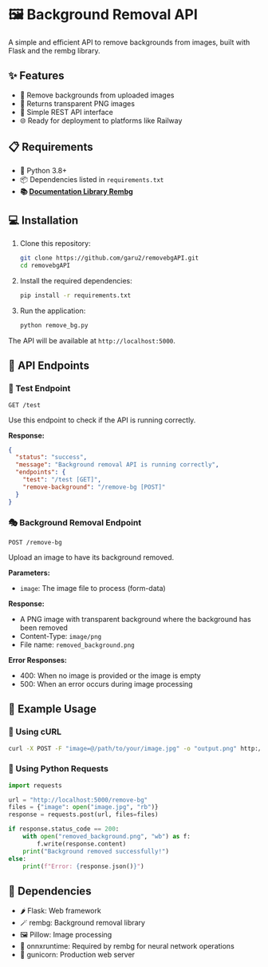 # 🖼️ Background Removal API

A simple and efficient API to remove backgrounds from images, built with Flask and the rembg library.

## ✨ Features

- 🔄 Remove backgrounds from uploaded images
- 🌟 Returns transparent PNG images
- 🚀 Simple REST API interface
- 🌐 Ready for deployment to platforms like Railway

## 📋 Requirements

- 🐍 Python 3.8+
- 📦 Dependencies listed in `requirements.txt`
- **📚 [Documentation Library Rembg](https://github.com/danielgatis/rembg)**

## 💻 Installation

1. Clone this repository:
   ```bash
   git clone https://github.com/garu2/removebgAPI.git
   cd removebgAPI
   ```

2. Install the required dependencies:
   ```bash
   pip install -r requirements.txt
   ```

3. Run the application:
   ```bash
   python remove_bg.py
   ```

The API will be available at `http://localhost:5000`.

## 🔌 API Endpoints

### 🧪 Test Endpoint

```
GET /test
```

Use this endpoint to check if the API is running correctly.

**Response:**
```json
{
  "status": "success",
  "message": "Background removal API is running correctly",
  "endpoints": {
    "test": "/test [GET]",
    "remove-background": "/remove-bg [POST]"
  }
}
```

### 🎭 Background Removal Endpoint

```
POST /remove-bg
```

Upload an image to have its background removed.

**Parameters:**
- `image`: The image file to process (form-data)

**Response:**
- A PNG image with transparent background where the background has been removed
- Content-Type: `image/png`
- File name: `removed_background.png`

**Error Responses:**
- 400: When no image is provided or the image is empty
- 500: When an error occurs during image processing

## 📝 Example Usage

### 🔄 Using cURL

```bash
curl -X POST -F "image=@/path/to/your/image.jpg" -o "output.png" http://localhost:5000/remove-bg
```

### 🐍 Using Python Requests

```python
import requests

url = "http://localhost:5000/remove-bg"
files = {"image": open("image.jpg", "rb")}
response = requests.post(url, files=files)

if response.status_code == 200:
    with open("removed_background.png", "wb") as f:
        f.write(response.content)
    print("Background removed successfully!")
else:
    print(f"Error: {response.json()}")
```

## 🔧 Dependencies

- 🌶️ Flask: Web framework
- 🪄 rembg: Background removal library
- 🖼️ Pillow: Image processing
- 🧠 onnxruntime: Required by rembg for neural network operations
- 🦄 gunicorn: Production web server
